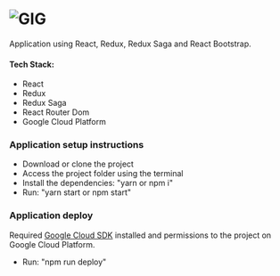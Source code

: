 # ![GIG](https://www.gig.com/uploads/2018/07/9df573aa-gig-logo-black.svg)

Application using React, Redux, Redux Saga and React Bootstrap.

#### Tech Stack:

-   React
-   Redux
-   Redux Saga
-   React Router Dom
-   Google Cloud Platform

### Application setup instructions

-   Download or clone the project
-   Access the project folder using the terminal
-   Install the dependencies: "yarn or npm i"
-   Run: "yarn start or npm start"

### Application deploy

Required [Google Cloud SDK](https://cloud.google.com/sdk/docs/) installed and permissions to the project on Google Cloud Platform.

-   Run: "npm run deploy"
